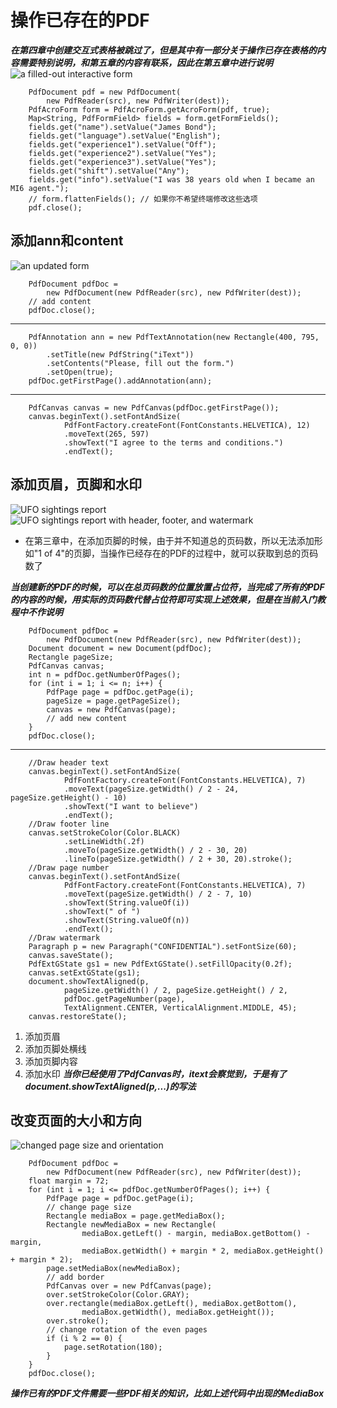 # 操作已存在的PDF
***在第四章中创建交互式表格被跳过了，但是其中有一部分关于操作已存在表格的内容需要特别说明，和第五章的内容有联系，因此在第五章中进行说明***
![a filled-out interactive form](https://developers.itextpdf.com/sites/default/files/C04F06_0.png)
```
    PdfDocument pdf = new PdfDocument(
        new PdfReader(src), new PdfWriter(dest));
    PdfAcroForm form = PdfAcroForm.getAcroForm(pdf, true);
    Map<String, PdfFormField> fields = form.getFormFields();
    fields.get("name").setValue("James Bond");
    fields.get("language").setValue("English");
    fields.get("experience1").setValue("Off");
    fields.get("experience2").setValue("Yes");
    fields.get("experience3").setValue("Yes");
    fields.get("shift").setValue("Any");
    fields.get("info").setValue("I was 38 years old when I became an MI6 agent.");
    // form.flattenFields(); // 如果你不希望终端修改这些选项
    pdf.close();
```

## 添加ann和content
![an updated form](https://developers.itextpdf.com/sites/default/files/C05F01_1.png)
```
    PdfDocument pdfDoc =
        new PdfDocument(new PdfReader(src), new PdfWriter(dest));
    // add content
    pdfDoc.close();
```
***
```
    PdfAnnotation ann = new PdfTextAnnotation(new Rectangle(400, 795, 0, 0))
        .setTitle(new PdfString("iText"))
        .setContents("Please, fill out the form.")
        .setOpen(true);
    pdfDoc.getFirstPage().addAnnotation(ann);
```
***
```
    PdfCanvas canvas = new PdfCanvas(pdfDoc.getFirstPage());
    canvas.beginText().setFontAndSize(
            PdfFontFactory.createFont(FontConstants.HELVETICA), 12)
            .moveText(265, 597)
            .showText("I agree to the terms and conditions.")
            .endText();
```

## 添加页眉，页脚和水印
![UFO sightings report](https://developers.itextpdf.com/sites/default/files/C05F04_1.png)
![UFO sightings report with header, footer, and watermark](https://developers.itextpdf.com/sites/default/files/C05F05_0_0.png)
* 在第三章中，在添加页脚的时候，由于并不知道总的页码数，所以无法添加形如"1 of 4"的页脚，当操作已经存在的PDF的过程中，就可以获取到总的页码数了

***当创建新的PDF的时候，可以在总页码数的位置放置占位符，当完成了所有的PDF的内容的时候，用实际的页码数代替占位符即可实现上述效果，但是在当前入门教程中不作说明***

```
    PdfDocument pdfDoc =
        new PdfDocument(new PdfReader(src), new PdfWriter(dest));
    Document document = new Document(pdfDoc);
    Rectangle pageSize;
    PdfCanvas canvas;
    int n = pdfDoc.getNumberOfPages();
    for (int i = 1; i <= n; i++) {
        PdfPage page = pdfDoc.getPage(i);
        pageSize = page.getPageSize();
        canvas = new PdfCanvas(page);
        // add new content
    }
    pdfDoc.close();
```
***
```
    //Draw header text
    canvas.beginText().setFontAndSize(
            PdfFontFactory.createFont(FontConstants.HELVETICA), 7)
            .moveText(pageSize.getWidth() / 2 - 24, pageSize.getHeight() - 10)
            .showText("I want to believe")
            .endText();
    //Draw footer line
    canvas.setStrokeColor(Color.BLACK)
            .setLineWidth(.2f)
            .moveTo(pageSize.getWidth() / 2 - 30, 20)
            .lineTo(pageSize.getWidth() / 2 + 30, 20).stroke();
    //Draw page number
    canvas.beginText().setFontAndSize(
            PdfFontFactory.createFont(FontConstants.HELVETICA), 7)
            .moveText(pageSize.getWidth() / 2 - 7, 10)
            .showText(String.valueOf(i))
            .showText(" of ")
            .showText(String.valueOf(n))
            .endText();
    //Draw watermark
    Paragraph p = new Paragraph("CONFIDENTIAL").setFontSize(60);
    canvas.saveState();
    PdfExtGState gs1 = new PdfExtGState().setFillOpacity(0.2f);
    canvas.setExtGState(gs1);
    document.showTextAligned(p,
            pageSize.getWidth() / 2, pageSize.getHeight() / 2,
            pdfDoc.getPageNumber(page),
            TextAlignment.CENTER, VerticalAlignment.MIDDLE, 45);
    canvas.restoreState();
```

1. 添加页眉
2. 添加页脚处横线
3. 添加页脚内容
4. 添加水印
  ***当你已经使用了PdfCanvas时，itext会察觉到，于是有了document.showTextAligned(p,...)的写法***
  
## 改变页面的大小和方向
![changed page size and orientation](https://developers.itextpdf.com/sites/default/files/C05F06_1.png)
```
    PdfDocument pdfDoc =
        new PdfDocument(new PdfReader(src), new PdfWriter(dest));
    float margin = 72;
    for (int i = 1; i <= pdfDoc.getNumberOfPages(); i++) {
        PdfPage page = pdfDoc.getPage(i);
        // change page size
        Rectangle mediaBox = page.getMediaBox();
        Rectangle newMediaBox = new Rectangle(
                mediaBox.getLeft() - margin, mediaBox.getBottom() - margin,
                mediaBox.getWidth() + margin * 2, mediaBox.getHeight() + margin * 2);
        page.setMediaBox(newMediaBox);
        // add border
        PdfCanvas over = new PdfCanvas(page);
        over.setStrokeColor(Color.GRAY);
        over.rectangle(mediaBox.getLeft(), mediaBox.getBottom(),
                mediaBox.getWidth(), mediaBox.getHeight());
        over.stroke();
        // change rotation of the even pages
        if (i % 2 == 0) {
            page.setRotation(180);
        }
    }
    pdfDoc.close();
```
***操作已有的PDF文件需要一些PDF相关的知识，比如上述代码中出现的MediaBox***







